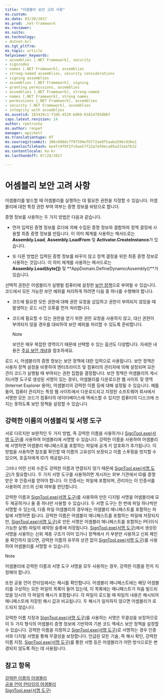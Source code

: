 ```yaml
---
title: "어셈블리 보안 고려 사항"
ms.custom: 
ms.date: 03/30/2017
ms.prod: .net-framework
ms.reviewer: 
ms.suite: 
ms.technology:
- dotnet-bcl
ms.tgt_pltfrm: 
ms.topic: article
helpviewer_keywords:
- assemblies [.NET Framework], security
- signcodes
- names [.NET Framework], assemblies
- strong-named assemblies, security considerations
- signing assemblies
- assemblies [.NET Framework], signing
- granting permissions, assemblies
- assemblies [.NET Framework], strong-named
- names [.NET Framework], strong names
- permissions [.NET Framework], assemblies
- security [.NET Framework], assemblies
- integrity with assemblies
ms.assetid: 1b5439c1-f3d5-4529-bd69-01814703d067
caps.latest.revision: 14
author: rpetrusha
ms.author: ronpet
manager: wpickett
ms.translationtype: HT
ms.sourcegitcommit: 306c608dc7f97594ef6f72ae0f5aaba596c936e1
ms.openlocfilehash: be4fc9f9f2fc9ae57f22a7e59eca05a331ebfb32
ms.contentlocale: ko-kr
ms.lasthandoff: 07/28/2017

---
```

# <a name="assembly-security-considerations"></a>어셈블리 보안 고려 사항
<a name="top"></a> 어셈블리를 빌드할 때 어셈블리를 실행하는 데 필요한 권한을 지정할 수 있습니다. 어셈블리에 대한 특정 권한 부여 여부는 증명 정보를 바탕으로 합니다.  
  
 증명 정보를 사용하는 두 가지 방법은 다음과 같습니다.  
  
-   먼저 입력된 증명 정보를 로더에 의해 수집된 증명 정보와 결합하여 정책 결정에 사용할 최종 증명 정보를 만듭니다. 이 의미 체계를 사용하는 메서드로는 **Assembly.Load**, **Assembly.LoadFrom** 및 **Activator.CreateInstance**가 있습니다.  
  
-   또 다른 방법은 입력된 증명 정보를 바꾸지 않고 정책 결정을 위한 최종 증명 정보로 사용하는 것입니다. 이 의미 체계를 사용하는 메서드로는 **Assembly.Load(byte[])** 및 **AppDomain.DefineDynamicAssembly()**가 있습니다.  
  
 선택적 권한은 어셈블리가 실행될 컴퓨터에 설정한 [보안 정책](../../../docs/framework/misc/code-access-security-basics.md)으로 부여될 수 있습니다. 코드에서 모든 가능한 보안 예외를 처리하게 하려면 다음 중 하나를 수행해야 합니다.  
  
-   코드에 필요한 모든 권한에 대해 권한 요청을 삽입하고 권한이 부여되지 않았을 때 발생하는 로드 시간 오류를 먼저 처리합니다.  
  
-   코드에 필요할 수 있는 권한을 얻기 위한 권한 요청을 사용하지 않고, 대신 권한이 부여되지 않을 경우를 대비하여 보안 예외를 처리할 수 있도록 준비합니다.  
  
    > [!NOTE]
    >  보안은 매우 복잡한 영역이기 때문에 선택할 수 있는 옵션도 다양합니다. 자세한 내용은 [주요 보안 개념](../../../docs/standard/security/key-security-concepts.md)을 참조하세요.  
  
 로드 시, 어셈블리의 증명 정보는 보안 정책에 대한 입력으로 사용됩니다. 보안 정책은 사용자 정책 설정을 비롯하여 엔터프라이즈 및 컴퓨터의 관리자에 의해 설정되며 모든 관리 코드가 실행될 때 부여되는 권한 집합을 결정합니다. 보안 정책은 어셈블리의 게시자(서명 도구로 생성된 서명이 있는 경우), 어셈블리를 다운로드한 웹 사이트 및 영역(Internet Explorer 용어), 어셈블리의 강력한 이름 등에 대해 설정될 수 있습니다. 예를 들어, 컴퓨터 관리자는 특정 웹 사이트에서 다운로드되고 지정된 소프트웨어 회사에서 서명한 모든 코드가 컴퓨터의 데이터베이스에 액세스할 수 있지만 컴퓨터의 디스크에 쓰지는 못하도록 보안 정책을 설정할 수 있습니다.  
  
## <a name="strong-named-assemblies-and-signing-tools"></a>강력한 이름의 어셈블리 및 서명 도구  
 서로 다르지만 보완적인 두 가지 방법, 즉 강력한 이름을 사용하거나 [SignTool.exe(서명 도구)](../../../docs/framework/tools/signtool-exe.md)를 사용하여 어셈블리에 서명할 수 있습니다. 강력한 이름을 사용하여 어셈블리에 서명하면 어셈블리 매니페스트를 포함하는 파일에 공개 키 암호화가 추가됩니다. 이 방법을 사용하면 참조를 확인할 때 이름의 고유성이 보장되고 이름 스푸핑을 방지할 수 있으며, 호출자에게 ID가 제공됩니다.  
  
 그러나 어떤 신뢰 수준도 강력한 이름과 연결되지 않기 때문에 [SignTool.exe(서명 도구)](../../../docs/framework/tools/signtool-exe.md)가 필요합니다. 두 가지 서명 도구를 사용하려면 게시자는 외부 기관에서 ID를 증명 받은 후 인증서를 얻어야 합니다. 이 인증서는 파일에 포함되며, 관리자는 이 인증서를 사용하여 코드의 신뢰 여부를 판단합니다.  
  
 강력한 이름과 [SignTool.exe(서명 도구)](../../../docs/framework/tools/signtool-exe.md)를 사용하여 만든 디지털 서명을 어셈블리에 모두 제공하거나 둘 중 하나만 사용할 수 있습니다. 두 서명 도구는 한 번에 파일 하나씩만 서명할 수 있는데, 다중 파일 어셈블리의 경우에는 어셈블리 매니페스트를 포함하는 파일에 서명하면 됩니다. 강력한 이름은 어셈블리 매니페스트를 포함하는 파일에 저장되지만, [SignTool.exe(서명 도구)](../../../docs/framework/tools/signtool-exe.md)로 만든 서명은 어셈블리 매니페스트를 포함하는 PE(이식 가능한 실행) 파일의 예약된 슬롯에 저장됩니다. [SignTool.exe(서명 도구)](../../../docs/framework/tools/signtool-exe.md)에서 생성된 서명을 사용하는 신뢰 계층 구조가 이미 있거나 정책에서 키 부분만 사용하고 신뢰 체인을 확인하지 않으면, 강력한 이름의 유무와 상관 없이 [SignTool.exe(서명 도구)](../../../docs/framework/tools/signtool-exe.md)를 사용하여 어셈블리를 서명할 수 있습니다.  
  
> [!NOTE]
>  어셈블리에 강력한 이름과 서명 도구 서명을 모두 사용하는 경우, 강력한 이름을 먼저 지정해야 합니다.  
  
 또한 공용 언어 런타임에서는 해시를 확인합니다. 어셈블리 매니페스트에는 해당 어셈블리를 구성하는 모든 파일의 목록이 들어 있는데, 이 목록에는 매니페스트가 처음 빌드되었을 당시의 각 파일의 해시가 포함됩니다. 각 파일이 로드될 때 파일의 내용은 해시되어 매니페스트에 저장된 해시 값과 비교됩니다. 두 해시가 일치하지 않으면 어셈블리가 로드되지 않습니다.  
  
 강력한 이름 지정과 [SignTool.exe(서명 도구)](../../../docs/framework/tools/signtool-exe.md)를 사용하는 서명은 무결성을 보장하므로 이 두 가지 형식의 어셈블리 증명 정보에 기반하여 기본 코드 액세스 보안 정책을 설정할 수 있습니다. 강력한 이름을 지정하고 [SignTool.exe(서명 도구)](../../../docs/framework/tools/signtool-exe.md)로 서명하는 경우 인증서와 디지털 서명을 통해 무결성을 보장합니다. 언급된 모든 기술, 즉 해시 확인, 강력한 이름 지정, [SignTool.exe(서명 도구)](../../../docs/framework/tools/signtool-exe.md)를 통한 서명 등은 어셈블리가 어떤 방식으로든 변경되지 않도록 하는 데 사용됩니다.  
  
## <a name="see-also"></a>참고 항목  
 [강력한 이름의 어셈블리](../../../docs/framework/app-domains/strong-named-assemblies.md)   
 [공용 언어 런타임의 어셈블리](../../../docs/framework/app-domains/assemblies-in-the-common-language-runtime.md)   
 [SignTool.exe(서명 도구)](../../../docs/framework/tools/signtool-exe.md)

